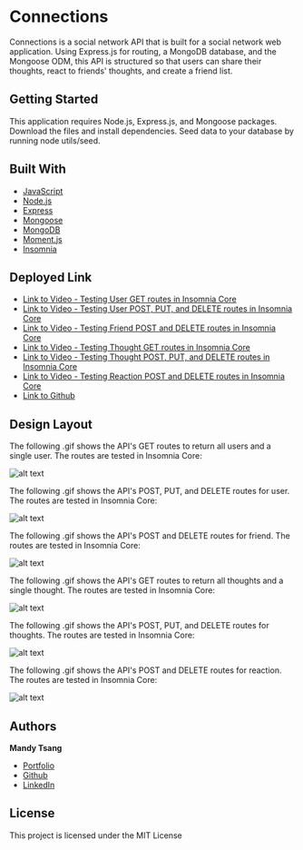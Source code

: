 # Connections

Connections is a social network API that is built for a social network web application. Using Express.js for routing, a MongoDB database, and the Mongoose ODM, this API is structured so that users can share their thoughts, react to friends' thoughts, and create a friend list. 

## Getting Started

This application requires Node.js, Express.js, and Mongoose packages. Download the files and install dependencies. Seed data to your database by running node utils/seed. 

## Built With

* [JavaScript](https://developer.mozilla.org/en-US/docs/Web/JavaScript)
* [Node.js](https://nodejs.org/en/)
* [Express](https://expressjs.com)
* [Mongoose](https://mongoosejs.com)
* [MongoDB](https://www.mongodb.com)
* [Moment.js](https://momentjs.com)
* [Insomnia](https://insomnia.rest)


## Deployed Link

* [Link to Video - Testing User GET routes in Insomnia Core](https://youtu.be/PmXSH1tkLyQ)
* [Link to Video - Testing User POST, PUT, and DELETE routes in Insomnia Core](https://youtu.be/stZZnDRqg1o)
* [Link to Video - Testing Friend POST and DELETE routes in Insomnia Core](https://youtu.be/VkScZjpc58M)
* [Link to Video - Testing Thought GET routes in Insomnia Core](https://youtu.be/eDcI4PqXAWY)
* [Link to Video - Testing Thought POST, PUT, and DELETE routes in Insomnia Core](https://youtu.be/TPowjQdR6KA)
* [Link to Video - Testing Reaction POST and DELETE routes in Insomnia Core](https://youtu.be/ruHKBR6uR6E)
* [Link to Github](https://github.com/MANDYTSANG007/Connections)

## Design Layout


The following .gif shows the API's GET routes to return all users and a single user. The routes are tested in Insomnia Core:

![alt text](./images/Testing-GET-User-Routes.gif)


The following .gif shows the API's POST, PUT, and DELETE routes for user. The routes are tested in Insomnia Core:

![alt text](./images/Testing-POST-PUT-DELETE-User-Routes.gif)


The following .gif shows the API's POST and DELETE routes for friend. The routes are tested in Insomnia Core:

![alt text](./images/Testing-POST-DELETE-Friend-Routes.gif)


The following .gif shows the API's GET routes to return all thoughts and a single thought. The routes are tested in Insomnia Core:

![alt text](./images/Testing-GET-Thought-Routes.gif)


The following .gif shows the API's POST, PUT, and DELETE routes for thoughts. The routes are tested in Insomnia Core:

![alt text](./images/Testing-POST-PUT-DELETE-Thought-Routes.gif)


The following .gif shows the API's POST and DELETE routes for reaction. The routes are tested in Insomnia Core:

![alt text](./images/Testing-POST-DELETE-Reaction-Routes.gif)


## Authors

**Mandy Tsang** 

- [Portfolio](https://mandytsang007.github.io/new-portfolio/)
- [Github](https://github.com/MANDYTSANG007)
- [LinkedIn](https://www.linkedin.com/in/man-tsang-64308b22a/)


## License

This project is licensed under the MIT License 

